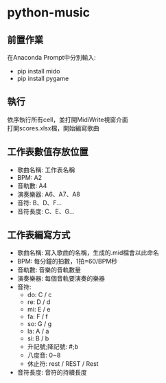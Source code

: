 # python-music
## 前置作業
在Anaconda Prompt中分別輸入:
- pip install mido
- pip install pygame

## 執行
依序執行所有cell，並打開MidiWrite視窗介面\
打開scores.xlsx檔，開始編寫歌曲
## 工作表數值存放位置
- 歌曲名稱: 工作表名稱
- BPM: A2
- 音軌數: A4
- 演奏樂器: A6、A7、A8
- 音符: B、D、F...
- 音符長度: C、E、G...

## 工作表編寫方式
- 歌曲名稱: 寫入歌曲的名稱，生成的.mid檔會以此命名
- BPM: 每分鐘的拍數，1拍=60/BPM秒
- 音軌數: 音樂的音軌數量
- 演奏樂器: 每個音軌要演奏的樂器
- 音符:
    - do: C / c
    - re: D / d
    - mi: E / e
    - fa: F / f
    - so: G / g
    - la: A / a
    - si: B / b
    - 升記號;降記號: #;b
    - 八度音: 0~8
    - 休止符: rest / REST / Rest
- 音符長度: 音符的持續長度
